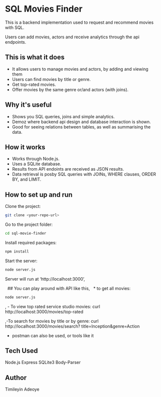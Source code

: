 # SQL Movies Finder 

 This is a backend implementation used to request and recommend movies with SQL.

Users can add movies, actors and receive analytics through the api endpoints. 

## This is what it does

- It allows users to manage movies and actors, by adding and viewing them
- Users can find movies by title or genre.
- Get top-rated movies.
- Offer movies by the same genre or/and actors (with joins).

## Why it's useful

- Shows you SQL queries, joins and simple analytics.        
- Demoz where backend api design and database interaction is shown.
- Good for seeing relations between tables, as well as summarising the data.

## How it works

- Works through Node.js.
- Uses a SQLite database.
- Results from API endoints are received as JSON results.
- Data retrieval is posby SQL queries with JOINs, WHERE clauses, ORDER BY, and LIMIT.

## How to set up and run

Clone the project:
```bash
git clone <your-repo-url>
```
Go to the project folder:

``` bash 
cd sql-movie-finder
```
Install required packages:

``` bash
npm install
```

Start the server:

```bash 
node server.js
```
 Server will run at ‘http://localhost:3000’,

  ## You can play around with API like this, 
  * to get all movies:
  
 ```bash 
node server.js
```

, - To view top rated service studio movies:
curl http://localhost:3000/movies/top-rated

,-To search for movies by title or by genre:
 curl http://localhost:3000/movies/search? title=Inception&genre=Action

 - postman can also be used, or tools like it

## Tech Used

Node.js
Express
SQLite3
Body-Parser

## Author

Timileyin Adeoye